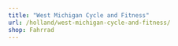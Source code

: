 ```yaml
---
title: "West Michigan Cycle and Fitness"
url: /holland/west-michigan-cycle-and-fitness/
shop: Fahrrad
---
```

